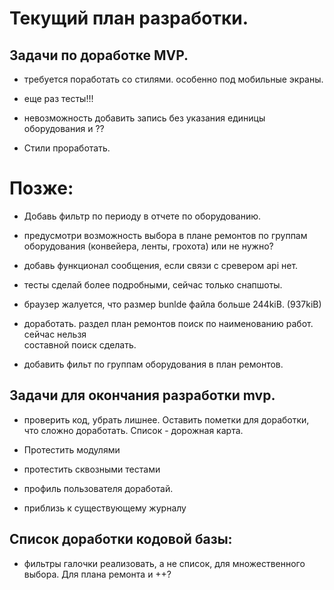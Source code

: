# Текущий план разработки.

## Задачи по доработке MVP.
* требуется поработать со стилями. особенно под мобильные экраны.

* еще раз тесты!!!
* невозможность добавить запись без указания единицы оборудования и ??
* Стили проработать.



# Позже:
* Добавь фильтр по периоду в отчете по оборудованию.
* предусмотри возможность выбора в плане ремонтов по группам оборудования (конвейера, ленты, грохота) или не нужно?
* добавь функционал сообщения, если связи с сревером api нет.
* тесты сделай более подробными, сейчас только снапшоты. 

* браузер жалуется, что размер bunlde  файла больше 244kiB. (937kiB)

* доработать.  раздел план ремонтов поиск по наименованию работ. сейчас нельзя      
    составной поиск сделать.
* добавить фильт по группам оборудования в план ремонтов.





## Задачи для окончания разработки mvp.
* проверить код, убрать лишнее. Оставить пометки для доработки, что сложно доработать. Список - дорожная карта.
* Протестить модулями
* протестить сквозными тестами
* профиль пользователя доработай.


* приблизь к существующему журналу




## Список доработки кодовой базы:
* фильтры галочки реализовать, а не список, для множественного выбора. Для плана ремонта и ++?





